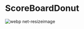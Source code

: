 # ScoreBoardDonut

![webp net-resizeimage](https://user-images.githubusercontent.com/41398645/44790853-dd5ad700-abd2-11e8-9dd6-d352fe510f11.png)
